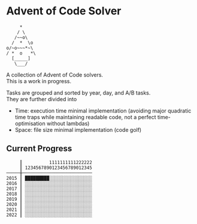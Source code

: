 Advent of Code Solver
=====================

```
     *
    / \
   /~~o\
  /  *  \o
o/~o~~~*~\
/ *  o   *\
  [_____]
   \___/
```

A collection of Advent of Code solvers.  
This is a work in progress.

Tasks are grouped and sorted by year, day, and A/B tasks.  
They are further divided into
- Time: execution time minimal implementation (avoiding major quadratic time traps while maintaining readable code, not a perfect time-optimisation without lambdas)
- Space: file size minimal implementation (code golf)

Current Progress
----------------
```
     ║          1111111111222222
     ║ 1234567890123456789012345
─────╫──────────────────────────
2015 ║ █████████░░░░░░░░░░░░░░░░
2016 ║ ░░░░░░░░░░░░░░░░░░░░░░░░░
2017 ║ ░░░░░░░░░░░░░░░░░░░░░░░░░
2018 ║ ░░░░░░░░░░░░░░░░░░░░░░░░░
2019 ║ ░░░░░░░░░░░░░░░░░░░░░░░░░
2020 ║ ░░░░░░░░░░░░░░░░░░░░░░░░░
2021 ║ ░░░░░░░░░░░░░░░░░░░░░░░░░
2022 ║ ░░░░░░░░░░░░░░░░░░░░░░░░░
```

